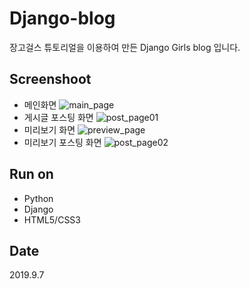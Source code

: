 #  Django-blog
장고걸스 튜토리얼을 이용하여 만든 Django Girls blog 입니다.

## Screenshoot
* 메인화면
<img src="https://user-images.githubusercontent.com/48242362/74424012-8f07c980-4e94-11ea-80f7-09b03bbfefcd.png" title="main_page" alt="main_page"></img>
* 게시글 포스팅 화면
<img src="https://user-images.githubusercontent.com/48242362/74423761-1e60ad00-4e94-11ea-97aa-2db1aa3b174b.png" title="post_page01" alt="post_page01"></img>
* 미리보기 화면
<img src="https://user-images.githubusercontent.com/48242362/74424271-f7ef4180-4e94-11ea-9c5f-8a8c419b531a.png" title="preview_page" alt="preview_page"></img>
* 미리보기 포스팅 화면
<img src="https://user-images.githubusercontent.com/48242362/74423761-1e60ad00-4e94-11ea-97aa-2db1aa3b174b.png" title="post_page02" alt="post_page02"></img>

## Run on
* Python
* Django
* HTML5/CSS3

## Date
2019.9.7
